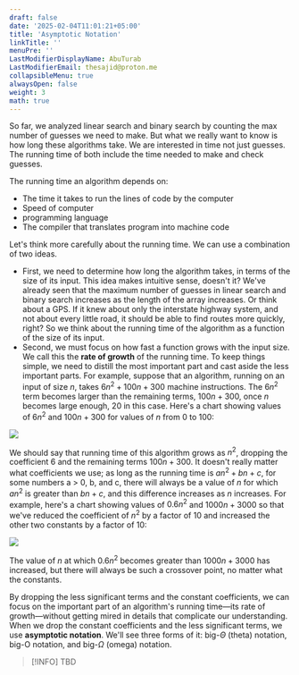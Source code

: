 ```yaml
---
draft: false
date: '2025-02-04T11:01:21+05:00'
title: 'Asymptotic Notation'
linkTitle: ''
menuPre: ''
LastModifierDisplayName: AbuTurab
LastModifierEmail: thesajid@proton.me
collapsibleMenu: true
alwaysOpen: false
weight: 3
math: true
---
```


So far, we analyzed linear search and binary search by counting the max number of guesses we need to make. But what we really want to know is how long these algorithms take. We are interested in time not just guesses. The running time of both include the time needed to make and check guesses.

The running time an algorithm depends on:
- The time it takes to run the lines of code by the computer
- Speed of computer
- programming language
- The compiler that translates program into machine code

Let's think more carefully about the running time. We can use a combination of two ideas.
- First, we need to determine how long the algorithm takes, in terms of the size of its input. This idea makes intuitive sense, doesn't it? We've already seen that the maximum number of guesses in linear search and binary search increases as the length of the array increases. Or think about a GPS. If it knew about only the interstate highway system, and not about every little road, it should be able to find routes more quickly, right? So we think about the running time of the algorithm as a function of the size of its input.
- Second, we must focus on how fast a function grows with the input size. We call this the **rate of growth** of the running time. To keep things simple, we need to distill the most important part and cast aside the less important parts. For example, suppose that an algorithm, running on an input of size ‍$n$, takes $6n^2+100n+300$ machine instructions. The $6n^2$ term becomes larger than the remaining terms, $100n+300$, once $n$ becomes large enough, $20$ in this case. Here's a chart showing values of $6n^2$ and $100n+300$ for values of $n$ from $0$ to $100$:

![](/notes/computer-science-theory/asymptotic-notation.png)

We should say that running time of this algorithm grows as $n^2$, dropping the coefficient 6 and the remaining terms $100n+300$. It doesn't really matter what coefficients we use; as long as the running time is $an^2+bn+c$, for some numbers a > 0, b, and c, there will always be a value of $n$ for which $an^2$ is greater than $bn+c$, and this difference increases as $n$ increases. For example, here's a chart showing values of $0.6n^2$ and $1000n+3000$ so that we've reduced the coefficient of $n^2$ by a factor of 10 and increased the other two constants by a factor of 10:

![](/notes/computer-science-theory/asymptotic-notation-1.png)

The value of $n$ at which $0.6n^2$ becomes greater than $1000n+3000$ has increased, but there will always be such a crossover point, no matter what the constants.

By dropping the less significant terms and the constant coefficients, we can focus on the important part of an algorithm's running time—its rate of growth—without getting mired in details that complicate our understanding. When we drop the constant coefficients and the less significant terms, we use **asymptotic notation**. We'll see three forms of it: big-$\Theta$ (theta) notation, big-O notation, and big-‍$\Omega$ (omega) notation.

>[!INFO] TBD